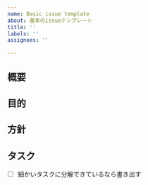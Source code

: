 ```yaml
---
name: Basic issue template
about: 基本のissueテンプレート
title: ''
labels: ''
assignees: ''

---
```


## 概要

## 目的

## 方針

## タスク
- [ ] 細かいタスクに分解できているなら書き出す
